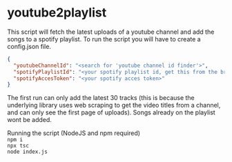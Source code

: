 # youtube2playlist

This script will fetch the latest uploads of a youtube channel and add the songs to a spotify playlist.
To run the script you will have to create a config.json file.

```json
{
  "youtubeChannelId": "<search for 'youtube channel id finder'>",
  "spotifyPlaylistId": "<your spotify playlist id, get this from the browser url after opening the playlist>",
  "spotifyAccesToken": "<your spotify acces token>"
}
```

The first run can only add the latest 30 tracks (this is because the underlying library uses web scraping to get the video titles from a channel, and can only see the first page of uploads). Songs already on the playlist wont be added.

Running the script (NodeJS and npm required) <br/>
`npm i` <br/>
`npx tsc` <br/>
`node index.js`
